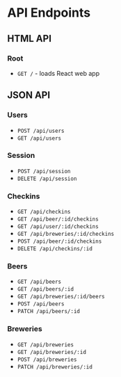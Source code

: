 # API Endpoints

## HTML API

### Root
- `GET /` - loads React web app

## JSON API

### Users
- `POST /api/users`
- `GET /api/users`

### Session
- `POST /api/session`
- `DELETE /api/session`

### Checkins
- `GET /api/checkins`
- `GET /api/beer/:id/checkins`
- `GET /api/user/:id/checkins`
- `GET /api/breweries/:id/checkins`
- `POST /api/beer/:id/checkins`
- `DELETE /api/checkins/:id`

### Beers
- `GET /api/beers`
- `GET /api/beers/:id`
- `GET /api/breweries/:id/beers`  
- `POST /api/beers`
- `PATCH /api/beers/:id`

### Breweries
- `GET /api/breweries`
- `GET /api/breweries/:id`
- `POST /api/breweries`
- `PATCH /api/breweries/:id`
